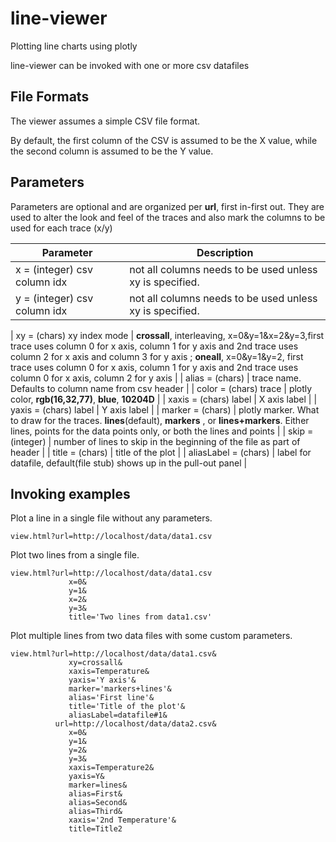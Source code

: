 # line-viewer

Plotting line charts using plotly

line-viewer can be invoked with one or more csv datafiles

## File Formats

The viewer assumes a simple CSV file format.

By default, the first column of the CSV is assumed to be the X value, while the second column is assumed to be the Y value.  

## Parameters
 
Parameters are optional and are organized per **url**, first in-first out.  They are used to alter the look and feel of the traces and also mark the columns to be used for each trace (x/y)

| Parameter | Description |
| --- | --- |
| x = (integer) csv column idx | not all columns needs to be used unless xy is specified. |
| y = (integer) csv column idx | not all columns needs to be used unless xy is specified. |

| xy = (chars) xy index mode | **crossall**, interleaving, x=0&y=1&x=2&y=3,first trace uses column 0 for x axis, column 1 for y axis and 2nd trace uses column 2 for x axis and column 3 for y axis ; **oneall**, x=0&y=1&y=2, first trace uses column 0 for x axis, column 1 for y axis and 2nd trace uses column 0 for x axis, column 2 for y axis | 
| alias = (chars) | trace name.  Defaults to column name from csv header |
| color = (chars) trace | plotly color, **rgb(16,32,77)**, **blue**, **10204D** |
| xaxis = (chars) label | X axis label |
| yaxis = (chars) label | Y axis label |
| marker = (chars) | plotly marker. What to draw for the traces.  **lines**(default), **markers** , or **lines+markers**. Either lines, points for the data points only, or both the lines and points |
| skip = (integer) | number of lines to skip in the beginning of the file as part of header |
|   title = (chars) | title of the plot |
|   aliasLabel = (chars) | label for datafile, default(file stub) shows up in the pull-out panel |

## Invoking examples

Plot a line in a single file without any parameters.

```
view.html?url=http://localhost/data/data1.csv

```

Plot two lines from a single file.

```
view.html?url=http://localhost/data/data1.csv
             x=0&
             y=1&
             x=2&
             y=3&
             title='Two lines from data1.csv'

```

Plot multiple lines from two data files with some custom parameters.

```
view.html?url=http://localhost/data/data1.csv&
             xy=crossall&
             xaxis=Temperature&
             yaxis='Y axis'&
             marker='markers+lines'&
             alias='First line'&
             title='Title of the plot'&
             aliasLabel=datafile#1&
          url=http://localhost/data/data2.csv&
             x=0&
             y=1&
             y=2&
             y=3&
             xaxis=Temperature2&
             yaxis=Y&
             marker=lines&
             alias=First&
             alias=Second&
             alias=Third&
             xaxis='2nd Temperature'&
             title=Title2
```


